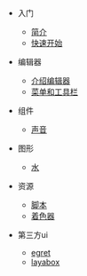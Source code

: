 
* 入门
  * [简介](introduction.md)
  * [快速开始](quickstart.md)

* 编辑器
  * [介绍编辑器](editor.md)
  * [菜单和工具栏](menus-and-toolbar.md)

* 组件
  * [声音](audio.md)

* 图形
  * [水](water.md)

* 资源
  * [脚本](script.md)
  * [着色器](shader.md)

* 第三方ui
  * [egret](egret.md)
  * [layabox](layabox.md)